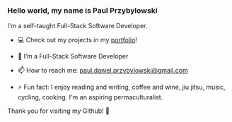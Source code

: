 ### Hello world, my name is Paul Przybylowski 

I'm a self-taught Full-Stack Software Developer.

- 💻 Check out my projects in my [portfolio](https://paulprzybylowski.github.io/)!

- 🌱 I’m a Full-Stack Software Developer

- 📫 How to reach me:  paul.daniel.przybylowski@gmail.com

- ⚡ Fun fact: I enjoy reading and writing, coffee and wine, jiu jitsu, music, cycling, cooking. I'm an aspiring permaculturalist. 

Thank you for visiting my Github! 🙏

